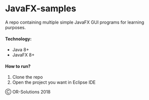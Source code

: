 # JavaFX-samples

A repo containing multiple simple JavaFX GUI programs for learning purposes.

#### Technology:

* Java 8+
* JavaFX 8+

#### How to run?

1. Clone the repo
2. Open the project you want in Eclipse IDE

&#9400; OR-Solutions 2018
